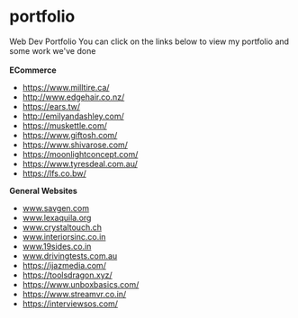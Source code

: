 # portfolio
Web Dev Portfolio
You can click on the links below to view my portfolio and some work we've done </br></br>
**ECommerce**
- https://www.milltire.ca/
- http://www.edgehair.co.nz/
- https://ears.tw/
- http://emilyandashley.com/
- https://muskettle.com/
- https://www.giftosh.com/
- https://www.shivarose.com/
- https://moonlightconcept.com/
- https://www.tyresdeal.com.au/
- https://lfs.co.bw/

**General Websites**
- www.savgen.com
- www.lexaquila.org
- www.crystaltouch.ch
- www.interiorsinc.co.in
- www.19sides.co.in
- www.drivingtests.com.au
- https://ijazmedia.com/
- https://toolsdragon.xyz/
- https://www.unboxbasics.com/
- https://www.streamvr.co.in/
- https://interviewsos.com/
